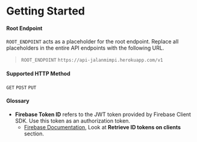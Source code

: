 # Getting Started
#### Root Endpoint
`ROOT_ENDPOINT` acts as a placeholder for the root endpoint. Replace all placeholders in the entire API endpoints with the following URL.</br>
 > `ROOT_ENDPOINT` `https://api-jalanmimpi.herokuapp.com/v1`

#### Supported HTTP Method
`GET` `POST` `PUT`

#### Glossary
- **Firebase Token ID** refers to the JWT token provided by Firebase Client SDK. Use this token as an authorization token.
    - [Firebase Documentation](https://firebase.google.com/docs/auth/admin/verify-id-tokens), Look at **Retrieve ID tokens on clients** section.